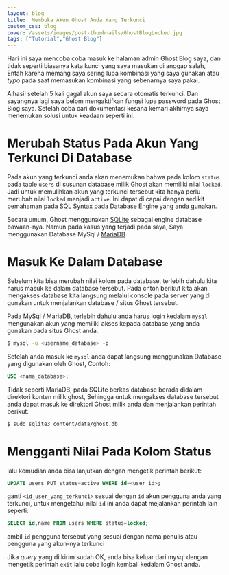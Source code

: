 ```yaml
---
layout: blog
title:  Membuka Akun Ghost Anda Yang Terkunci
custom_css: blog
cover: /assets/images/post-thumbnails/GhostBlogLocked.jpg
tags: ["Tutorial","Ghost Blog"]
---
```


Hari ini saya mencoba coba masuk ke halaman admin Ghost Blog saya, dan tidak seperti biasanya kata kunci yang saya masukan di anggap salah, Entah karena memang saya sering lupa kombinasi yang saya gunakan atau *typo* pada saat memasukan kombinasi yang sebenarnya saya pakai.

Alhasil setelah 5 kali gagal akun saya secara otomatis terkunci. Dan sayangnya lagi saya belom mengaktifkan fungsi lupa password pada Ghost Blog saya. Setelah coba cari dokumentasi kesana kemari akhirnya saya menemukan solusi untuk keadaan seperti ini.

# Merubah Status Pada Akun Yang Terkunci Di Database
Pada akun yang terkunci anda akan menemukan bahwa pada kolom `status` pada table `users` di susunan database milik Ghost akan memiliki nilai `locked`. Jadi untuk memulihkan akun yang terkunci tersebut kita hanya perlu merubah nilai `locked` menjadi `active`. Ini dapat di capai dengan sedikit pemahaman pada SQL Syntax pada Database Engine yang anda gunakan.

Secara umum, Ghost menggunakan [SQLite](https://www.sqlite.org/) sebagai engine database bawaan-nya. Namun pada kasus yang terjadi pada saya, Saya menggunakan Database MySql / [MariaDB](https://mariadb.org/).

# Masuk Ke Dalam Database
Sebelum kita bisa merubah nilai kolom pada database, terlebih dahulu kita harus masuk ke dalam database tersebut. Pada cntoh berikut kita akan mengakses database kita langsung melalui console pada server yang di gunakan untuk menjalankan database / situs Ghost tersebut.

Pada MySql / MariaDB, terlebih dahulu anda harus login kedalam `mysql` mengunakan akun yang memiliki akses kepada database yang anda gunakan pada situs Ghost anda.
```bash
$ mysql -u <username_database> -p
```
Setelah anda masuk ke `mysql` anda dapat langsung menggunakan Database yang digunakan oleh Ghost, Contoh:
```sql
USE <nama_database>;
```

Tidak seperti MariaDB, pada SQLite berkas database berada didalam direktori konten milik ghost, Sehingga untuk mengakses database tersebut anda dapat masuk ke direktori Ghost milik anda dan menjalankan perintah berikut:
```bash
$ sudo sqlite3 content/data/ghost.db
```

# Mengganti Nilai Pada Kolom Status
lalu kemudian anda bisa lanjutkan dengan mengetik perintah berikut:
```sql
UPDATE users PUT status=active WHERE id=<user_id>;
```
ganti `<id_user_yang_terkunci>` sesuai dengan `id` akun pengguna anda yang terkunci, untuk mengetahui nilai `id` ini anda dapat mejalankan perintah lain seperti:
```sql
SELECT id,name FROM users WHERE status=locked;
```
ambil `id` pengguna tersebut yang sesuai dengan nama penulis atau pengguna yang akun-nya terkunci 

Jika *query* yang di kirim sudah OK, anda bisa keluar dari mysql dengan mengetik perintah `exit` lalu coba login kembali kedalam Ghost anda.